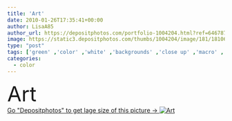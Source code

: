 ```yaml
---
title: 'Art'
date: 2010-01-26T17:35:41+00:00
author: LisaA85
author_url: https://depositphotos.com/portfolio-1004204.html?ref=64678756
image: https://static3.depositphotos.com/thumbs/1004204/image/181/1810625/api_thumb_450.jpg?forcejpeg=true
type: "post"
tags: ['green' ,'color' ,'white' ,'backgrounds' ,'close up' ,'macro' ,'design' ,'isolated' ,'shiny' ,'art' ,'nature' ,'dew' ,'fresh' ,'wet' ,'drops' ,'droplets' ,'liquid' ,'rain' ,'water' ,'health' ,'healthy' ,'raw' ,'food' ,'handle' ,'diet' ,'apple' ,'fruit' ,'tasty' ,'sweet' ,'juicy' ,'snack' ,'ripe' ,'vegetable' ,'eating' ,'freshness' ,'stem' ,'nutrition' ,'dye' ,'vegetarian' ,'painted' ,'agriculture' ,'gourmet' ,'refreshment' ,'tool' ,'organic' ,'clean' ,'drawing' ,'Dieting' ,'tools' ,'juice' ]
categories: 
  - color
---
```

<div aling="center">
            <font size="60"> Art</font>   
</div>
<div>
    <a href='https://static3.depositphotos.com/thumbs/1004204/image/181/1810625/api_thumb_450.jpg?forcejpeg=true?ref=64678756' target=_blank > Go "Depositphotos" to get lage size of this picture ->
        <img href='https://static3.depositphotos.com/thumbs/1004204/image/181/1810625/api_thumb_450.jpg?forcejpeg=true?ref=64678756' src='https://static3.depositphotos.com/1004204/181/i/950/depositphotos_1810625-stock-photo-art.jpg?forcejpeg=true' alt='Art' >
    </a>
</div>
